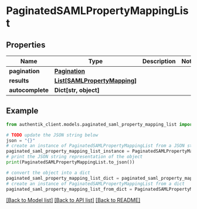 # PaginatedSAMLPropertyMappingList


## Properties

Name | Type | Description | Notes
------------ | ------------- | ------------- | -------------
**pagination** | [**Pagination**](Pagination.md) |  | 
**results** | [**List[SAMLPropertyMapping]**](SAMLPropertyMapping.md) |  | 
**autocomplete** | **Dict[str, object]** |  | 

## Example

```python
from authentik_client.models.paginated_saml_property_mapping_list import PaginatedSAMLPropertyMappingList

# TODO update the JSON string below
json = "{}"
# create an instance of PaginatedSAMLPropertyMappingList from a JSON string
paginated_saml_property_mapping_list_instance = PaginatedSAMLPropertyMappingList.from_json(json)
# print the JSON string representation of the object
print(PaginatedSAMLPropertyMappingList.to_json())

# convert the object into a dict
paginated_saml_property_mapping_list_dict = paginated_saml_property_mapping_list_instance.to_dict()
# create an instance of PaginatedSAMLPropertyMappingList from a dict
paginated_saml_property_mapping_list_from_dict = PaginatedSAMLPropertyMappingList.from_dict(paginated_saml_property_mapping_list_dict)
```
[[Back to Model list]](../README.md#documentation-for-models) [[Back to API list]](../README.md#documentation-for-api-endpoints) [[Back to README]](../README.md)


